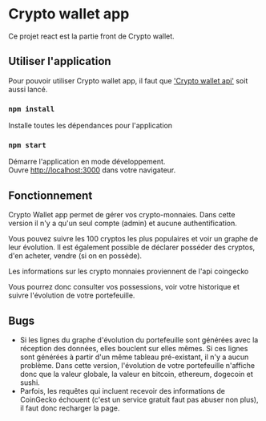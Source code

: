 # Crypto wallet app

Ce projet react est la partie front de Crypto wallet.

## Utiliser l'application

Pour pouvoir utiliser Crypto wallet app, il faut que  ['Crypto wallet api'](https://github.com/Jef-io/crypto-wallet-api) soit aussi lancé.

### `npm install`

Installe toutes les dépendances pour l'application

### `npm start`

Démarre l'application en mode développement.\
Ouvre  [http://localhost:3000](http://localhost:3000) dans votre navigateur.

## Fonctionnement

Crypto Wallet app permet de gérer vos crypto-monnaies.
Dans cette version il n'y a qu'un seul compte (admin) et aucune authentification.

Vous pouvez suivre les 100 cryptos les plus populaires et voir un graphe de leur évolution.
Il est également possible de déclarer posséder des cryptos, d'en acheter, vendre (si on en possède).

Les informations sur les crypto monnaies proviennent de l'api coingecko

Vous pourrez donc consulter vos possessions, voir votre historique et suivre l'évolution de votre portefeuille.

## Bugs

- Si les lignes du graphe d'évolution du portefeuille sont générées avec la réception des données, elles bouclent sur elles mêmes. Si ces lignes sont générées à partir d'un même tableau pré-existant, il n'y a aucun problème.
Dans cette version, l'évolution de votre portefeuille n'affiche donc que la valeur globale, la valeur en bitcoin, ethereum, dogecoin et sushi.
- Parfois, les requêtes qui incluent recevoir des informations de CoinGecko échouent (c'est un service gratuit faut pas abuser non plus), il faut donc recharger la page.